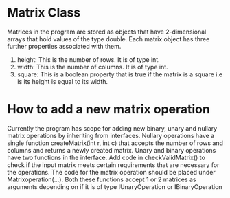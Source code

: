 # Matrix Class
Matrices in the program are stored as objects that have 2-dimensional arrays that hold values of the type double. Each matrix object has three further properties associated with them.
1) height: This is the number of rows. It is of type int.
2) width: This is the number of columns. It is of type int. 
3) square: This is a boolean property that is true if the matrix is a square i.e is its height is equal to its width.


# How to add a new matrix operation
Currently the program has scope for adding new binary, unary and nullary matrix operations by inheriting from interfaces. Nullary operations have a single function createMatrix(int r, int c) that accepts the number of rows and columns and returns a newly created matrix. 
Unary and binary operations have two functions in the interface. Add code in checkValidMatrix() to check if the input matrix meets certain requirements that are necessary for the operations. 
The code for the matrix operation should be placed under Matrixoperation(...). Both these functions accept 1 or 2 matrices as arguments depending on if it is of type IUnaryOperation or IBinaryOperation
